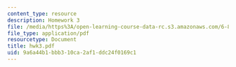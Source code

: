 ```yaml
---
content_type: resource
description: Homework 3
file: /media/https%3A/open-learning-course-data-rc.s3.amazonaws.com/6-825-techniques-in-artificial-intelligence-sma-5504-fall-2002/9a6a44b1bbb310ca2af1ddc24f0169c1_hwk3.pdf
file_type: application/pdf
resourcetype: Document
title: hwk3.pdf
uid: 9a6a44b1-bbb3-10ca-2af1-ddc24f0169c1
---
```

